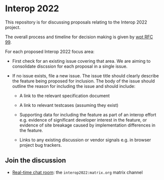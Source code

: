 # Interop 2022

This repository is for discussing proposals relating to the Interop
2022 project.

The overall process and timeline for decision making is given by [wpt
RFC 99](https://github.com/web-platform-tests/rfcs/blob/compat_2022/rfcs/interop_2022.md).

For each proposed Interop 2022 focus area:
 * First check for an existing issue covering that area. We are aiming
   to consolidate discssion for each proposal in a single issue.

* If no issue exists, file a new issue. The issue title should
   clearly describe the feature being proposed for inclusion. The body
   of the issue should outline the reason for including the issue and should include:

  - A link to the relevant specification document

  - A link to relevant testcases (assuming they exist)

  - Supporting data for including the feature as part of an interop
    effort e.g. evidence of significant developer interest in the
    feature, or evidence of site breakage caused by implementation
    differences in the feature.

  - Links to any existing discussion or vendor signals e.g. in browser
    project bug trackers.

## Join the discussion

* [Real-time chat room](https://app.element.io/#/room/#interop2022:matrix.org): the `interop2022:matrix.org` matrix channel
